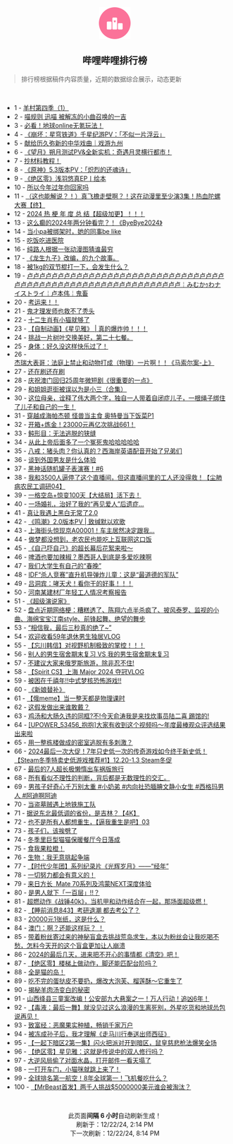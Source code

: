 <div align="center">
    <img src="./assets/icon_rank.png" alt="logo" />
    <h2>哔哩哔哩排行榜</h>
</div>

> 排行榜根据稿件内容质量，近期的数据综合展示，动态更新

<br />

<ul><li><span>1 - <a href=https://www.bilibili.com/BV12SkuYUEz9 target=_blank>羊村第四季（1）</a></span></li><li><span>2 - <a href=https://www.bilibili.com/BV18GkBYqEzK target=_blank>喵规则&nbsp;迅喵&nbsp;被解冻的小曲召唤的一吉</a></span></li><li><span>3 - <a href=https://www.bilibili.com/BV1ApkmYQEXc target=_blank>必看！地球online无氪玩法！</a></span></li><li><span>4 - <a href=https://www.bilibili.com/BV12xkMYjEio target=_blank>《崩坏：星穹铁道》千星纪游PV：「不似一片浮云」</a></span></li><li><span>5 - <a href=https://www.bilibili.com/BV1HWkwYWETx target=_blank>献给历久弥新的中华戏曲｜戏游九州</a></span></li><li><span>6 - <a href=https://www.bilibili.com/BV1qsknYvEfD target=_blank>《望月》朔月测试PV&amp;全新实机：奇遇月灵横行都市！</a></span></li><li><span>7 - <a href=https://www.bilibili.com/BV1hukBYzEuU target=_blank>抄材料教程！</a></span></li><li><span>8 - <a href=https://www.bilibili.com/BV1KLk1YUEPn target=_blank>《原神》5.3版本PV：「炽烈的还魂诗」</a></span></li><li><span>9 - <a href=https://www.bilibili.com/BV1FLkzYsEDe target=_blank>《绝区零》浅羽悠真EP丨绘本</a></span></li><li><span>10 - <a href=https://www.bilibili.com/BV1DvkTYnEzS target=_blank>所以今年过年你回家吗</a></span></li><li><span>11 - <a href=https://www.bilibili.com/BV12okmYtEzw target=_blank>（这也能解说？！）真飞檐走壁啊？！这在动漫里至少演3集！热血陀螺大赛【终】</a></span></li><li><span>12 - <a href=https://www.bilibili.com/BV1ozkSYmEpx target=_blank>2024&nbsp;热&nbsp;梗&nbsp;年&nbsp;度&nbsp;总&nbsp;结【超级加更】！！！</a></span></li><li><span>13 - <a href=https://www.bilibili.com/BV1kxksYnEyp target=_blank>这么癫的2024年两分钟看完？！《ByeBye2024》</a></span></li><li><span>14 - <a href=https://www.bilibili.com/BV1o4kuYeEkn target=_blank>当小pa被绑架时，她的同事be&nbsp;like</a></span></li><li><span>15 - <a href=https://www.bilibili.com/BV1WTktYcE9m target=_blank>吃饭吃进医院</a></span></li><li><span>16 - <a href=https://www.bilibili.com/BV16UkcY7Eu1 target=_blank>纯路人根据一张动漫图猜谁最穷</a></span></li><li><span>17 - <a href=https://www.bilibili.com/BV1JjkNYdEca target=_blank>《龙生九子》改编，的九个故事。</a></span></li><li><span>18 - <a href=https://www.bilibili.com/BV16wkgY6E3X target=_blank>被1kg的双节棍打一下，会发生什么？</a></span></li><li><span>19 - <a href=https://www.bilibili.com/BV1ofk2YMETx target=_blank>卢卢卢卢卢卢卢卢卢卢卢卢卢卢卢卢卢卢卢卢卢卢卢卢卢卢卢卢卢卢卢卢卢卢卢卢卢卢卢卢卢卢卢卢卢卢卢卢卢卢卢卢卢卢卢卢卢卢卢￤みむかｩわナイストライ￤卢本伟￤鬼畜</a></span></li><li><span>20 - <a href=https://www.bilibili.com/BV1jqkwYyE5y target=_blank>考运来！！</a></span></li><li><span>21 - <a href=https://www.bilibili.com/BV1LUkMYhEny target=_blank>鬼才理发师也救不了秃头</a></span></li><li><span>22 - <a href=https://www.bilibili.com/BV1RPkKYXEei target=_blank>十二生肖有小猫就够了</a></span></li><li><span>23 - <a href=https://www.bilibili.com/BV1gkkFYYE3D target=_blank>【自制动画】《星见雅》&nbsp;|&nbsp;真的爆炸帅！！！</a></span></li><li><span>24 - <a href=https://www.bilibili.com/BV1obkuYAEyQ target=_blank>挑战一片树叶交换美好，第二十七餐。</a></span></li><li><span>25 - <a href=https://www.bilibili.com/BV1NjkmYdEfi target=_blank>身体：好久没这样快乐过了！</a></span></li><li><span>26 - <a href=https://www.bilibili.com/BV1E2kyYBEFq target=_blank>杰瑞大表哥：法庭上禁止和动物打成（物理）一片啊！！《马索尔案-上》</a></span></li><li><span>27 - <a href=https://www.bilibili.com/BV1KykTYLEDm target=_blank>还在刷还在刷</a></span></li><li><span>28 - <a href=https://www.bilibili.com/BV1rNk2Y5EQ2 target=_blank>庆祝澳门回归25周年微短剧《很重要的一点》</a></span></li><li><span>29 - <a href=https://www.bilibili.com/BV1QfkJYpEuK target=_blank>和姐姐逛街被误以为是小三（合集）</a></span></li><li><span>30 - <a href=https://www.bilibili.com/BV1UXkmYcEus target=_blank>这位母亲，诠释了伟大两个字，独自一人带着自闭症儿子，一根绳子绑住了儿子和自己的一生！</a></span></li><li><span>31 - <a href=https://www.bilibili.com/BV1D2k1Y4Evc target=_blank>穿越成海帕杰顿&nbsp;怪兽当主食&nbsp;奥特曼当下饭菜P1</a></span></li><li><span>32 - <a href=https://www.bilibili.com/BV1eFkmYqEFJ target=_blank>开箱+炼金！23000元再亿次挑战661！</a></span></li><li><span>33 - <a href=https://www.bilibili.com/BV1T5k1YJEFp target=_blank>鲀形目：无法逃脱的狭缝</a></span></li><li><span>34 - <a href=https://www.bilibili.com/BV1REkAY1EzD target=_blank>从此上帝后面多了一个冤死鬼哈哈哈哈哈</a></span></li><li><span>35 - <a href=https://www.bilibili.com/BV1D2k1Y4E6y target=_blank>八戒：猪头肉？你认真的？西海岸英语配音开始了兄弟们</a></span></li><li><span>36 - <a href=https://www.bilibili.com/BV19qk1YYEpx target=_blank>谈到外国男友是什么体验</a></span></li><li><span>37 - <a href=https://www.bilibili.com/BV1AvrfYJEgW target=_blank>黑神话随机罐子表演赛！#6</a></span></li><li><span>38 - <a href=https://www.bilibili.com/BV1T2kuYQEAc target=_blank>我和3500人逼停了这个直播间，但这直播间里的工人还没得救！【尘肺病农民工调研04】</a></span></li><li><span>39 - <a href=https://www.bilibili.com/BV1YVkkYpE5n target=_blank>一格空岛+惊变100天【大结局】活下去！</a></span></li><li><span>40 - <a href=https://www.bilibili.com/BV1JWkCYvESq target=_blank>一场婚礼，治好了我的“再见爱人”后遗症…</a></span></li><li><span>41 - <a href=https://www.bilibili.com/BV1iok2YzEM2 target=_blank>真让我遇上黑白无常了2.0</a></span></li><li><span>42 - <a href=https://www.bilibili.com/BV1d6kmYuEox target=_blank>《鸣潮》2.0版本PV&nbsp;|&nbsp;致缄默以欢歌</a></span></li><li><span>43 - <a href=https://www.bilibili.com/BV1Z4kuYeEba target=_blank>上海街头惊现京A00001！车主居然决定跟我…</a></span></li><li><span>44 - <a href=https://www.bilibili.com/BV1qSkcY2EqC target=_blank>做梦都没想到，老农民也能吃上互联网这口饭</a></span></li><li><span>45 - <a href=https://www.bilibili.com/BV1U1kuYHERj target=_blank>《自己吓自己》的超长幕后花絮来啦～</a></span></li><li><span>46 - <a href=https://www.bilibili.com/BV1nvk6Y8Eh9 target=_blank>啤酒也要加辣椒？墨西哥人到底是多爱吃辣啊</a></span></li><li><span>47 - <a href=https://www.bilibili.com/BV1gikuYxEpd target=_blank>我们大学生有自己的“春晚”</a></span></li><li><span>48 - <a href=https://www.bilibili.com/BV1qfktYxEXB target=_blank>IDF“杀人竞赛”直升机导弹炸儿童：这是“最道德的军队”</a></span></li><li><span>49 - <a href=https://www.bilibili.com/BV1KTkCYjEmN target=_blank>吕洞宾：哮天犬！看你干的好事！！！</a></span></li><li><span>50 - <a href=https://www.bilibili.com/BV1d8kuYaEBq target=_blank>河南某建材厂年轻工人情况考察报告</a></span></li><li><span>51 - <a href=https://www.bilibili.com/BV1TjkmYdExJ target=_blank>《超级演说家》</a></span></li><li><span>52 - <a href=https://www.bilibili.com/BV1qMkgYiEmX target=_blank>盘点近期网络梗：糟糕透了、陈翔六点半杀疯了、披风泰罗、监视的小曲、海绵宝宝江南style、前锋起舞、绝望的舞步</a></span></li><li><span>53 - <a href=https://www.bilibili.com/BV1kZkCY3EFo target=_blank>“相信我，最后三秒真的绝了~”</a></span></li><li><span>54 - <a href=https://www.bilibili.com/BV1gfkkYQEmx target=_blank>欢迎收看59年退休男生独居VLOG</a></span></li><li><span>55 - <a href=https://www.bilibili.com/BV1t5kBYKEma target=_blank>【忘川韩信】对视野机制极致的掌控！！！</a></span></li><li><span>56 - <a href=https://www.bilibili.com/BV1ejkgYcEVo target=_blank>别人的男生宿舍期末复习&nbsp;VS&nbsp;我的男生宿舍期末复习</a></span></li><li><span>57 - <a href=https://www.bilibili.com/BV17rk6YxEBu target=_blank>不建议大家来俄罗斯旅游，除非忍不住!</a></span></li><li><span>58 - <a href=https://www.bilibili.com/BV1Gwk1YtEsQ target=_blank>【Spirit&nbsp;CS】上海&nbsp;Major&nbsp;2024&nbsp;夺冠VLOG</a></span></li><li><span>59 - <a href=https://www.bilibili.com/BV1skkUYoEvv target=_blank>被困在千禧年!!中式梦核恐怖游戏!!</a></span></li><li><span>60 - <a href=https://www.bilibili.com/BV1T5k1YJEu9 target=_blank>《新娘替补》</a></span></li><li><span>61 - <a href=https://www.bilibili.com/BV1PHkmYpEqU target=_blank>【俄meme】当一整天都是物理课时</a></span></li><li><span>62 - <a href=https://www.bilibili.com/BV1cGkzY4Eia target=_blank>这假发做出来谁敢戴？</a></span></li><li><span>63 - <a href=https://www.bilibili.com/BV1Ztk1YzEai target=_blank>鸡汤和大肠久违的同框?不!今天俞涛我是来找炊事员陆二喜&nbsp;踢馆的!</a></span></li><li><span>64 - <a href=https://www.bilibili.com/BV1ZekmYVEL7 target=_blank>[UPOWER_53456_抱抱]大家有收到这个视频吗～年度最棒观众评选结果出来啦</a></span></li><li><span>65 - <a href=https://www.bilibili.com/BV1kfkCY6Et4 target=_blank>用一整栋楼做成的密室逃脱有多刺激？</a></span></li><li><span>66 - <a href=https://www.bilibili.com/BV1rRkrYvEn8 target=_blank>2024最后一次大促！7年只史低一次的传奇游戏如今终于新史低！【Steam冬季特卖史低游戏推荐#1】12.20-1.3&nbsp;Steam冬促</a></span></li><li><span>67 - <a href=https://www.bilibili.com/BV1bLkSYNEi5 target=_blank>最后的7人超长极懒惰出车祸版旅行</a></span></li><li><span>68 - <a href=https://www.bilibili.com/BV1X2kmYNEM2 target=_blank>所有看似不理性的判断，背后都是无数理性的交汇。</a></span></li><li><span>69 - <a href=https://www.bilibili.com/BV1ESkyYiE5i target=_blank>男孩子好奇心千万别太重&nbsp;#小奶弟&nbsp;#内向社恐腼腆文静小女生&nbsp;#西格玛男人&nbsp;#阿迪啊阿迪</a></span></li><li><span>70 - <a href=https://www.bilibili.com/BV11rkNYBE9W target=_blank>当盗墓贼遇上地铁施工队</a></span></li><li><span>71 - <a href=https://www.bilibili.com/BV1TUkCYEEYB target=_blank>据说东北最低调的省份，是吉林？【4K】</a></span></li><li><span>72 - <a href=https://www.bilibili.com/BV13MkmYwEUs target=_blank>也不是所有人都想重生，【逼我重生是吧】03</a></span></li><li><span>73 - <a href=https://www.bilibili.com/BV1jSkyYiE8L target=_blank>孩子们，该挨劈了</a></span></li><li><span>74 - <a href=https://www.bilibili.com/BV1DLkbYCEvt target=_blank>冬季里巨型猫猫保暖餐厅今日落成</a></span></li><li><span>75 - <a href=https://www.bilibili.com/BV11PkDYhE3J target=_blank>食我果粒橙！</a></span></li><li><span>76 - <a href=https://www.bilibili.com/BV1KLkmY4Err target=_blank>生物：我无意挑起争端</a></span></li><li><span>77 - <a href=https://www.bilibili.com/BV1Vkk1YcEbn target=_blank>【时代少年团】系列纪录片《光辉岁月》——“经年”</a></span></li><li><span>78 - <a href=https://www.bilibili.com/BV1AZkuY5ELE target=_blank>一切努力都会有意义的！</a></span></li><li><span>79 - <a href=https://www.bilibili.com/BV1i3kgYeE5T target=_blank>来日方长&nbsp;&nbsp;Mate&nbsp;70系列及鸿蒙NEXT深度体验</a></span></li><li><span>80 - <a href=https://www.bilibili.com/BV1B7kDYQE73 target=_blank>是男人就下「一百层」!!？</a></span></li><li><span>81 - <a href=https://www.bilibili.com/BV19rkmYBEhc target=_blank>超燃动作《战锤40k》，当机甲和动作结合在一起，那场面超级燃！</a></span></li><li><span>82 - <a href=https://www.bilibili.com/BV1dik1YPERM target=_blank>【睡前消息843】考研退潮&nbsp;都去考公了？</a></span></li><li><span>83 - <a href=https://www.bilibili.com/BV1SVk4YTEva target=_blank>20000元1张纸，这是什么？</a></span></li><li><span>84 - <a href=https://www.bilibili.com/BV1CZkCY3E1d target=_blank>澳门：啊？还能这样玩？&nbsp;！</a></span></li><li><span>85 - <a href=https://www.bilibili.com/BV1NXkuYmEDY target=_blank>带着粉丝寄过来的神秘盲盒去挑战荒岛求生，本以为粉丝会让我吃喝不愁，怎料今天开的这个盲盒更加让人崩溃</a></span></li><li><span>86 - <a href=https://www.bilibili.com/BV1BDk2YCEXA target=_blank>2024的最后几天，进来把不开心的事情都《清空》吧！</a></span></li><li><span>87 - <a href=https://www.bilibili.com/BV1WzkyYVE37 target=_blank>【绝区零】楼梯上做动作，脚还能匹配台阶吗？</a></span></li><li><span>88 - <a href=https://www.bilibili.com/BV1NJksYxEGg target=_blank>全是猫的岛！</a></span></li><li><span>89 - <a href=https://www.bilibili.com/BV12hkcYfErt target=_blank>吃不完的蛋挞皮不要扔，爆改大泡芙、榴莲酥～它重生了</a></span></li><li><span>90 - <a href=https://www.bilibili.com/BV1MhkAYBE67 target=_blank>揭秘羊肉汤变白的秘密</a></span></li><li><span>91 - <a href=https://www.bilibili.com/BV1gKk1YREB2 target=_blank>山西绛县三童案改编！公安部九大悬案之一！万人行动！追凶6年！</a></span></li><li><span>92 - <a href=https://www.bilibili.com/BV1UnkMYSExs target=_blank>【毒液：最后一舞】就没见过这么浪漫的生离死别，外星吃货和地球怂包说再见！</a></span></li><li><span>93 - <a href=https://www.bilibili.com/BV1VDkMYFE2q target=_blank>致富经：恶魔果实种植，畅销千家万户</a></span></li><li><span>94 - <a href=https://www.bilibili.com/BV1PikgYEE2W target=_blank>被冻成孙子后，我才理解《走马川行奉送出师西征》</a></span></li><li><span>95 - <a href=https://www.bilibili.com/BV1vFkPYmEL4 target=_blank>【一起下暗区2第一集】闪火把派对开到暗区，鼠皇慈悲枪法爆笑全场</a></span></li><li><span>96 - <a href=https://www.bilibili.com/BV19RkkYsEuH target=_blank>【绝区零】星见雅：这就是传说中的双人修行吗？</a></span></li><li><span>97 - <a href=https://www.bilibili.com/BV1MykrYVEGH target=_blank>大逆风局偷了对面水晶，打开邮件一看天塌了</a></span></li><li><span>98 - <a href=https://www.bilibili.com/BV1NGk1YDEXt target=_blank>一打开车门，小猫咪就跳上来了！</a></span></li><li><span>99 - <a href=https://www.bilibili.com/BV1ndkDYdEhk target=_blank>全球排名第一航空！8年全球第一！飞机餐吃什么？</a></span></li><li><span>100 - <a href=https://www.bilibili.com/BV1KGk1YDEtA target=_blank>【MrBeast首发】两千人挑战$5000000美元谁会被淘汰？</a></span></li></ul>

<br />

<p align=center>此页面<strong>间隔 6 小时</strong>自动刷新生成！<br>刷新于：12/22/24, 2:14 PM<br>下一次刷新：12/22/24, 8:14 PM</p>
